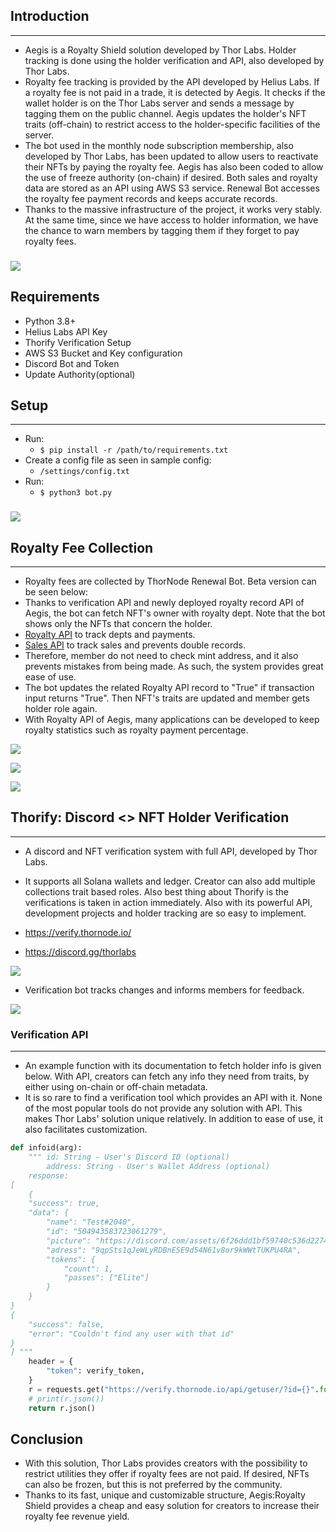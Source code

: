 ## Introduction

-------------

- Aegis is a Royalty Shield solution developed by Thor Labs. Holder tracking is done using the holder verification and API, also developed by Thor Labs. 
- Royalty fee tracking is provided by the API developed by Helius Labs. If a royalty fee is not paid in a trade, it is detected by Aegis. It checks if the wallet holder is on the Thor Labs server and sends a message by tagging them on the public channel. Aegis updates the holder's NFT traits (off-chain) to restrict access to the holder-specific facilities of the server.
- The bot used in the monthly node subscription membership, also developed by Thor Labs, has been updated to allow users to reactivate their NFTs by paying the royalty fee. Aegis has also been coded to allow the use of freeze authority (on-chain) if desired. Both sales and royalty data are stored as an API using AWS S3 service. Renewal Bot accesses the royalty fee payment records and keeps accurate records.
- Thanks to the massive infrastructure of the project, it works very stably. At the same time, since we have access to holder information, we have the chance to warn members by tagging them if they forget to pay royalty fees.

###
![](https://cdn.discordapp.com/attachments/1016334190331035649/1050926818934407178/aegis_logo.png)
###
## Requirements
- Python 3.8+ 
- Helius Labs API Key
- Thorify Verification Setup
- AWS S3 Bucket and Key configuration
- Discord Bot and Token
- Update Authority(optional)

## Setup

-------------
- Run:
  - `$ pip install -r /path/to/requirements.txt`
- Create a config file as seen in sample config:
  - `/settings/config.txt`
- Run:
  - `$ python3 bot.py`
  ###
![](https://media.discordapp.net/attachments/1016334190331035649/1051625336460292176/image.png)

## Royalty Fee Collection

-------------

- Royalty fees are collected by ThorNode Renewal Bot. Beta version can be seen below:
- Thanks to verification API and newly deployed royalty record API of Aegis, the bot can fetch NFT's owner with royalty dept. Note that the bot shows only the NFTs that concern the holder. 
- [Royalty API](https://thornode-metadata.s3.us-west-1.amazonaws.com/royalty.json) to track depts and payments.
- [Sales API](https://thornode-metadata.s3.us-west-1.amazonaws.com/sales.json) to track sales and prevents double records.
- Therefore, member do not need to check mint address, and it also prevents mistakes from being made. As such, the system provides great ease of use. 
- The bot updates the related Royalty API record to "True" if transaction input returns "True". Then NFT's traits are updated and member gets holder role again.
- With Royalty API of Aegis, many applications can be developed to keep royalty statistics such as royalty payment percentage. 

![](https://cdn.discordapp.com/attachments/1049652153062543380/1051604908765364224/image.png)

![](https://cdn.discordapp.com/attachments/1049652153062543380/1051605043649990766/image.png) 

![](https://cdn.discordapp.com/attachments/1049652153062543380/1051606611619233952/image.png)

##
## Thorify: Discord <> NFT Holder Verification 

-------------

- A discord and NFT verification system with full API, developed by Thor Labs.

- It supports all Solana wallets and ledger. Creator can also add multiple collections trait based roles. Also best thing about Thorify is the verifications is taken in action immediately. Also with its powerful API, development projects and holder tracking are so easy to implement.

- https://verify.thornode.io/
- https://discord.gg/thorlabs

![](https://i.imgur.com/O1ed6zs.png)

- Verification bot tracks changes and informs members for feedback. 

![](https://i.imgur.com/CZV9GAO.png)

### Verification API

-------------
- An example function with its documentation to fetch holder info is given below. With API, creators can fetch any info they need from traits, by either using on-chain or off-chain metadata. 
- It is so rare to find a verification tool which provides an API with it. None of the most popular tools do not provide any solution with API. This makes Thor Labs' solution unique relatively. In addition to ease of use, it also facilitates customization.



``` python
def infoid(arg):
    """ id: String - User's Discord ID (optional)
        address: String - User's Wallet Address (optional)
    response:
[
    {
    "success": true,
    "data": {
        "name": "Test#2040",
        "id": "504943583723061279",
        "picture": "https://discord.com/assets/6f26ddd1bf59740c536d2274bb834a05.png",
        "adress": "9qpSts1qJeWLyRDBnESE9d54N61v8or9kWWtTUKPU4RA",
        "tokens": {
            "count": 1,
            "passes": ["Elite"]
        }
    }
}
{
    "success": false,
    "error": "Couldn't find any user with that id"
}
] """
    header = {
        "token": verify_token,
    }
    r = requests.get("https://verify.thornode.io/api/getuser/?id={}".format(arg), headers=header)
    # print(r.json())
    return r.json()
```

## Conclusion 

- With this solution, Thor Labs provides creators with the possibility to restrict utilities they offer if royalty fees are not paid. If desired, NFTs can also be frozen, but this is not preferred by the community.
- Thanks to its fast, unique and customizable structure, Aegis:Royalty Shield provides a cheap and easy solution for creators to increase their royalty fee revenue yield.